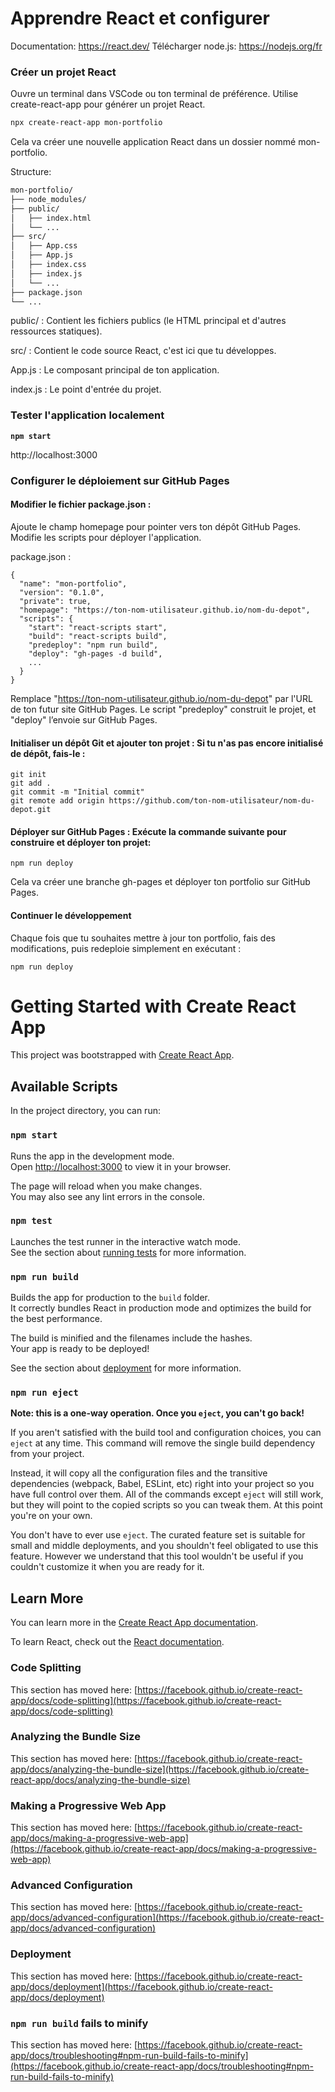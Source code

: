 # Apprendre React et configurer

Documentation: https://react.dev/
Télécharger node.js: https://nodejs.org/fr

### Créer un projet React
Ouvre un terminal dans VSCode ou ton terminal de préférence.
Utilise create-react-app pour générer un projet React.
```sh
npx create-react-app mon-portfolio
```

Cela va créer une nouvelle application React dans un dossier nommé mon-portfolio.

Structure:
```sh
mon-portfolio/
├── node_modules/
├── public/
│   ├── index.html
│   └── ...
├── src/
│   ├── App.css
│   ├── App.js
│   ├── index.css
│   ├── index.js
│   └── ...
├── package.json
└── ...

```

public/ : Contient les fichiers publics (le HTML principal et d'autres ressources statiques).

src/ : Contient le code source React, c'est ici que tu développes.

App.js : Le composant principal de ton application.

index.js : Le point d'entrée du projet.


### Tester l'application localement
**`npm start`**

http://localhost:3000


### Configurer le déploiement sur GitHub Pages

#### Modifier le fichier package.json :
Ajoute le champ homepage pour pointer vers ton dépôt GitHub Pages.
Modifie les scripts pour déployer l'application.

package.json :

```
{
  "name": "mon-portfolio",
  "version": "0.1.0",
  "private": true,
  "homepage": "https://ton-nom-utilisateur.github.io/nom-du-depot",
  "scripts": {
    "start": "react-scripts start",
    "build": "react-scripts build",
    "predeploy": "npm run build",
    "deploy": "gh-pages -d build",
    ...
  }
}

```
Remplace "https://ton-nom-utilisateur.github.io/nom-du-depot" par l'URL de ton futur site GitHub Pages.
Le script "predeploy" construit le projet, et "deploy" l’envoie sur GitHub Pages.

#### Initialiser un dépôt Git et ajouter ton projet : Si tu n'as pas encore initialisé de dépôt, fais-le :
```
git init
git add .
git commit -m "Initial commit"
git remote add origin https://github.com/ton-nom-utilisateur/nom-du-depot.git
```

#### Déployer sur GitHub Pages : Exécute la commande suivante pour construire et déployer ton projet:
```
npm run deploy
```

Cela va créer une branche gh-pages et déployer ton portfolio sur GitHub Pages.


#### Continuer le développement
Chaque fois que tu souhaites mettre à jour ton portfolio, fais des modifications, puis redeploie simplement en exécutant :

```
npm run deploy
```


# Getting Started with Create React App

This project was bootstrapped with [Create React App](https://github.com/facebook/create-react-app).

## Available Scripts

In the project directory, you can run:

### `npm start`

Runs the app in the development mode.\
Open [http://localhost:3000](http://localhost:3000) to view it in your browser.

The page will reload when you make changes.\
You may also see any lint errors in the console.

### `npm test`

Launches the test runner in the interactive watch mode.\
See the section about [running tests](https://facebook.github.io/create-react-app/docs/running-tests) for more information.

### `npm run build`

Builds the app for production to the `build` folder.\
It correctly bundles React in production mode and optimizes the build for the best performance.

The build is minified and the filenames include the hashes.\
Your app is ready to be deployed!

See the section about [deployment](https://facebook.github.io/create-react-app/docs/deployment) for more information.

### `npm run eject`

**Note: this is a one-way operation. Once you `eject`, you can't go back!**

If you aren't satisfied with the build tool and configuration choices, you can `eject` at any time. This command will remove the single build dependency from your project.

Instead, it will copy all the configuration files and the transitive dependencies (webpack, Babel, ESLint, etc) right into your project so you have full control over them. All of the commands except `eject` will still work, but they will point to the copied scripts so you can tweak them. At this point you're on your own.

You don't have to ever use `eject`. The curated feature set is suitable for small and middle deployments, and you shouldn't feel obligated to use this feature. However we understand that this tool wouldn't be useful if you couldn't customize it when you are ready for it.

## Learn More

You can learn more in the [Create React App documentation](https://facebook.github.io/create-react-app/docs/getting-started).

To learn React, check out the [React documentation](https://reactjs.org/).

### Code Splitting

This section has moved here: [https://facebook.github.io/create-react-app/docs/code-splitting](https://facebook.github.io/create-react-app/docs/code-splitting)

### Analyzing the Bundle Size

This section has moved here: [https://facebook.github.io/create-react-app/docs/analyzing-the-bundle-size](https://facebook.github.io/create-react-app/docs/analyzing-the-bundle-size)

### Making a Progressive Web App

This section has moved here: [https://facebook.github.io/create-react-app/docs/making-a-progressive-web-app](https://facebook.github.io/create-react-app/docs/making-a-progressive-web-app)

### Advanced Configuration

This section has moved here: [https://facebook.github.io/create-react-app/docs/advanced-configuration](https://facebook.github.io/create-react-app/docs/advanced-configuration)

### Deployment

This section has moved here: [https://facebook.github.io/create-react-app/docs/deployment](https://facebook.github.io/create-react-app/docs/deployment)

### `npm run build` fails to minify

This section has moved here: [https://facebook.github.io/create-react-app/docs/troubleshooting#npm-run-build-fails-to-minify](https://facebook.github.io/create-react-app/docs/troubleshooting#npm-run-build-fails-to-minify)
